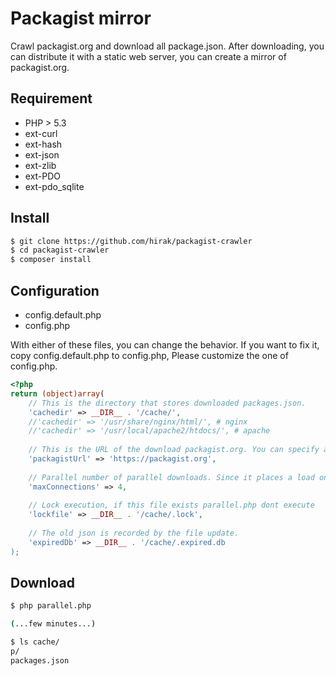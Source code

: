 Packagist mirror
========================

Crawl packagist.org and download all package.json. After downloading, you can distribute it with a static web server, you can create a mirror of packagist.org.

Requirement
------------------
- PHP > 5.3
- ext-curl
- ext-hash
- ext-json
- ext-zlib
- ext-PDO
- ext-pdo\_sqlite


Install
------------------

```sh
$ git clone https://github.com/hirak/packagist-crawler
$ cd packagist-crawler
$ composer install
```

Configuration
------------------

- config.default.php
- config.php

With either of these files, you can change the behavior.
If you want to fix it, copy config.default.php to config.php,
Please customize the one of config.php.

```php
<?php
return (object)array(
    // This is the directory that stores downloaded packages.json.
    'cachedir' => __DIR__ . '/cache/',
    //'cachedir' => '/usr/share/nginx/html/', # nginx
    //'cachedir' => '/usr/local/apache2/htdocs/', # apache
    
    // This is the URL of the download packagist.org. You can specify another mirror site that already exists.
    'packagistUrl' => 'https://packagist.org',
    
    // Parallel number of parallel downloads. Since it places a load on the origin, please make it a suitable place.
    'maxConnections' => 4,
    
    // Lock execution, if this file exists parallel.php dont execute
    'lockfile' => __DIR__ . '/cache/.lock',
    
    // The old json is recorded by the file update.
    'expiredDb' => __DIR__ . '/cache/.expired.db
);
```

Download
------------------

```sh
$ php parallel.php

(...few minutes...)

$ ls cache/
p/
packages.json
```


